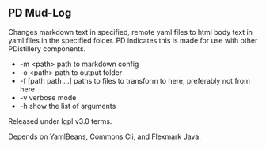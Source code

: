 
## PD Mud-Log

Changes markdown text in specified, remote yaml files to html body text in yaml files in the specified folder. PD indicates this is made for use with other PDistillery components.

* -m &lt;path&gt; path to markdown config
* -o &lt;path&gt; path to output folder
* -f [path path ...] paths to files to transform to here, preferably not from here
* -v verbose mode
* -h show the list of arguments

Released under lgpl v3.0 terms.

Depends on  YamlBeans, Commons Cli, and Flexmark Java.
